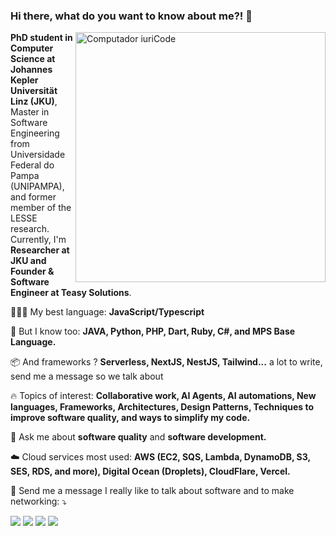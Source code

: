 ### Hi there, what do you want to know about me?! 👋

<!--
**yuryalencar/yuryalencar** is a ✨ _special_ ✨ repository because its `README.md` (this file) appears on your GitHub profile.

Here are some ideas to get you started:

- 🔭 I’m currently working on ...
- 🌱 I’m currently learning ...
- 👯 I’m looking to collaborate on ...
- 🤔 I’m looking for help with ...
- 💬 Ask me about ...
- 📫 How to reach me: ...
- 😄 Pronouns: ...
- ⚡ Fun fact: ...
-->

<img src="https://raw.githubusercontent.com/MicaelliMedeiros/micaellimedeiros/master/image/computer-illustration.png" min-width="400px" max-width="400px" width="400px" align="right" alt="Computador iuriCode">

<p align="left">
  <strong>PhD student in Computer Science at Johannes Kepler Universität Linz (JKU)</strong>, Master in Software Engineering from Universidade Federal do Pampa (UNIPAMPA), and former member of the LESSE research. Currently, I'm <strong>Researcher at JKU and Founder & Software Engineer at Teasy Solutions</strong>.
</p>

<p align="left">
  👨🏻‍💻 My best language: <strong>JavaScript/Typescript</strong>
</p>

<p align="left">
  🧠 But I know too: <strong>JAVA, Python, PHP, Dart, Ruby, C#, and MPS Base Language.</strong>
</p>

<p align="left">
  📦 And frameworks ? <strong>Serverless, NextJS, NestJS, Tailwind...</strong> a lot to write, send me a message so we talk about
</p>

<p align="left">
  🔥  Topics of interest: <strong>Collaborative work, AI Agents, AI automations, New languages, Frameworks, Architectures, Design Patterns, Techniques to improve software quality, and ways to simplify my code.</strong>
</p>

<p align="left">
  💬  Ask me about <strong>software quality</strong> and <strong>software development.</strong>
</p>

<p align="left">
  ☁️ Cloud services most used: <strong>AWS (EC2, SQS, Lambda, DynamoDB, S3, SES, RDS, and more), Digital Ocean (Droplets), CloudFlare, Vercel.</strong>
</p>

<p align="left">
  📱 Send me a message I really like to talk about software and to make networking: ⤵️
</p>

<p align="left">
  <a href="mailto:yuryalencar19@gmail.com?subject=GitHub Contact: Vamos conversar ?&body=Escreva%20aqui%20o%20motivo%20do%20seu%20contato%20%F0%9F%9A%80" target="_blank" alt="Gmail">
  <img src="https://img.shields.io/badge/-Gmail-FF0000?style=flat-square&labelColor=FF0000&logo=gmail&logoColor=white&link=yuryalencar19@gmail.com" /></a>

  <a href="https://www.linkedin.com/in/yurylima" target="_blank" alt="LinkedIn">
  <img src="https://img.shields.io/badge/-Linkedin-0e76a8?style=flat-square&logo=Linkedin&logoColor=white&link=[link](https://www.linkedin.com/in/yurylima)" /></a>

  <a href="https://api.whatsapp.com/send/?phone=5555984299770&text=GitHub+Contact%3A+%5BEscreva+o+motivo+do+contato%5D&type=phone_number&app_absent=0" target="_blank" alt="WhatsApp">
  <img src="https://img.shields.io/badge/-WhatsApp-25d366?style=flat-square&labelColor=25d366&logo=whatsapp&logoColor=white&link=API-DO-SEU-WHATSAPP"/></a>

  <a href="https://www.instagram.com/yuryalencar/" target="_blank" alt="Instagram">
  <img src="https://img.shields.io/badge/-Instagram-DF0174?style=flat-square&labelColor=DF0174&logo=instagram&logoColor=white&link=LINK-DO-SEU-INSTAGRAM"/></a>
</p>  
